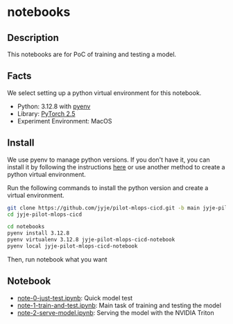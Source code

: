 # notebooks

## Description
This notebooks are for PoC of training and testing a model.


## Facts
We select setting up a python virtual environment for this notebook.

- Python: 3.12.8 with [pyenv](https://github.com/pyenv/pyenv)
- Library: [PyTorch 2.5](https://pytorch.org)
- Experiment Environment: MacOS


## Install
We use pyenv to manage python versions. If you don't have it, you can install it by following the instructions [here](https://github.com/pyenv/pyenv) or use another method to create a python virtual environment.

Run the following commands to install the python version and create a virtual environment.
```sh
git clone https://github.com/jyje/pilot-mlops-cicd.git -b main jyje-pilot-mlops-cicd
cd jyje-pilot-mlops-cicd

cd notebooks
pyenv install 3.12.8
pyenv virtualenv 3.12.8 jyje-pilot-mlops-cicd-notebook
pyenv local jyje-pilot-mlops-cicd-notebook
```

Then, run notebook what you want

## Notebook
- [note-0-just-test.ipynb](note-0-just-test.ipynb): Quick model test
- [note-1-train-and-test.ipynb](note-1-train-and-test.ipynb): Main task of training and testing the model
- [note-2-serve-model.ipynb](note-2-serve-model.ipynb): Serving the model with the NVIDIA Triton
